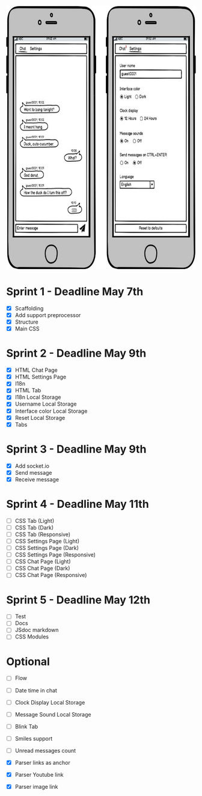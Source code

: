 <img src="./layout.jpg" alt="layout" height="700">

# Sprint 1 - Deadline May 7th
- [X] Scaffolding
- [X] Add support preprocessor
- [X] Structure
- [X] Main CSS

# Sprint 2 - Deadline May 9th
- [X] HTML Chat Page
- [X] HTML Settings Page
- [X] I18n
- [X] HTML Tab
- [X] I18n Local Storage
- [X] Username Local Storage
- [X] Interface color Local Storage
- [X] Reset Local Storage
- [X] Tabs

# Sprint 3 - Deadline May 9th
- [X] Add socket.io
- [X] Send message
- [X] Receive message

# Sprint 4 - Deadline May 11th
- [ ] CSS Tab (Light)
- [ ] CSS Tab (Dark)
- [ ] CSS Tab (Responsive)
- [ ] CSS Settings Page (Light)
- [ ] CSS Settings Page (Dark)
- [ ] CSS Settings Page (Responsive)
- [ ] CSS Chat Page (Light)
- [ ] CSS Chat Page (Dark)
- [ ] CSS Chat Page (Responsive)

# Sprint 5 - Deadline May 12th
- [ ] Test
- [ ] Docs
- [ ] JSdoc markdown
- [ ] CSS Modules

# Optional
- [ ] Flow
- [ ] Date time in chat
- [ ] Clock Display Local Storage
- [ ] Message Sound Local Storage
- [ ] Blink Tab
- [ ] Smiles support
- [ ] Unread messages count
- [X] Parser links as anchor
- [X] Parser Youtube link
- [X] Parser image link

